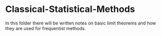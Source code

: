# Classical-Statistical-Methods
In this folder there will be written notes on basic limit theorems and how they are used for frequentist methods.
